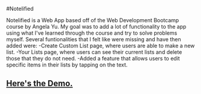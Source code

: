 #Notelified

Notelified is a Web App based off of the Web Development Bootcamp course by Angela Yu.
My goal was to add a lot of functionality to the app using what I've learned through the course and try to solve problems myself.
Several funtionalities that I felt like were missing and have then added were:
 -Create Custom List page, where users are able to make a new list.
 -Your Lists page, where users can see their current lists and delete those that they do not need.
 -Added a feature that allows users to edit specific items in their lists by tapping on the text.

## [Here's the Demo.](https://sleepy-stream-78468.herokuapp.com/)

